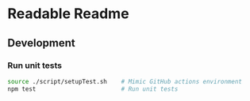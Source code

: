 # Readable Readme

<!-- TODO(tianhaoz95): add project description -->

## Development

### Run unit tests

```bash
source ./script/setupTest.sh    # Mimic GitHub actions environment
npm test                        # Run unit tests
```
